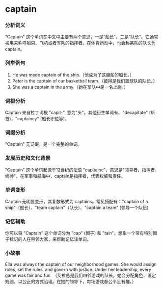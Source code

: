 # captain

### 分析词义

  

"Captain" 这个单词在中文中主要有两个意思，一是“船长”，二是“队长”。它通常被用来称呼船只、飞机或者军队的指挥者。在体育运动中，也会称某队的队长为 captain。

  

### 列举例句

  

1.  He was made captain of the ship.（他成为了这艘船的船长。）
2.  Peter is the captain of our basketball team.（彼得是我们篮球队的队长。）
3.  She was a captain in the army.（她在军队中是一名上尉。）

  

### 词根分析

  

Captain 来自拉丁词根 "capit-", 意为"头"。其他衍生单词有、"decapitate" (斩首)，"captaincy" (船长职位等)。

  

### 词缀分析

  

"Captain" 无词缀，是一个完整的单词。

  

### 发展历史和文化背景

  

"Captain" 这个单词起源于12世纪的法语 "capitaine"，意思是"领导者，指挥者，统帅"。在军事和航海中，captain是指挥者，代表权威和责任。

  

### 单词变形

  

Captain 无明显变形，其复数形式为 captains。常见搭配有："captain of a ship"（船长）、"team captain"（队长）、"captain a team" (领导一个队伍)

  

### 记忆辅助

  

你可以将 "Captain" 这个单词分为 "cap" (帽子) 和 "tain"，想象一个带有特别帽子标记的人在带领大家，来帮助记忆该单词。

  

### 小故事

  

Ella was always the captain of our neighborhood games. She would assign roles, set the rules, and govern with justice. Under her leadership, every game was fair and fun. （艾拉总是我们四邻游戏的队长。她会分配角色，设定规则，以公正的方式治理。在她的领导下，每场游戏都公平且有趣。）
